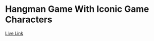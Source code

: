 # Hangman Game With Iconic Game Characters

[Live Link](https://musing-banach-e7106f.netlify.app/)


